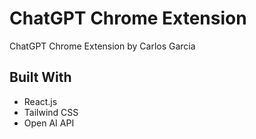 # ChatGPT Chrome Extension
ChatGPT Chrome Extension by Carlos Garcia

## Built With
<ul>
  <li>React.js</li>
  <li>Tailwind CSS</li>
  <li>Open AI API</li>
</ul>
